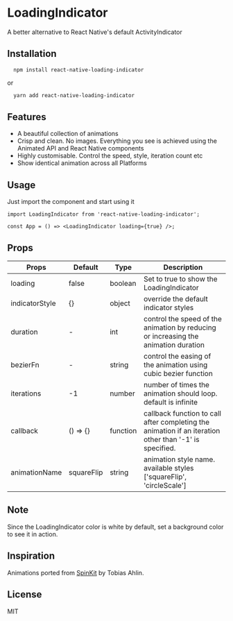 # LoadingIndicator

A better alternative to React Native's default ActivityIndicator

## Installation

```
  npm install react-native-loading-indicator
```

or

```bash
  yarn add react-native-loading-indicator
```

## Features

-   A beautiful collection of animations
-   Crisp and clean. No images. Everything you see is achieved using the Animated API and React Native components
-   Highly customisable. Control the speed, style, iteration count etc
-   Show identical animation across all Platforms

## Usage

Just import the component and start using it

```
import LoadingIndicator from 'react-native-loading-indicator';

const App = () => <LoadingIndicator loading={true} />;
```

## Props

| Props          | Default    | Type     | Description                                                                                            |
| -------------- | ---------- | -------- | ------------------------------------------------------------------------------------------------------ |
| loading        | false      | boolean  | Set to true to show the LoadingIndicator                                                               |
| indicatorStyle | {}         | object   | override the default indicator styles                                                                  |
| duration       | -          | int      | control the speed of the animation by reducing or increasing the animation duration                    |
| bezierFn       | -          | string   | control the easing of the animation using cubic bezier function                                        |
| iterations     | -1         | number   | number of times the animation should loop. default is infinite                                         |
| callback       | () => {}   | function | callback function to call after completing the animation if an iteration other than '-1' is specified. |
| animationName  | squareFlip | string   | animation style name. available styles ['squareFlip', 'circleScale']                                   |

## Note

Since the LoadingIndicator color is white by default, set a background color to see it in action.

## Inspiration

Animations ported from [SpinKit](https://github.com/tobiasahlin/SpinKit) by Tobias Ahlin.

## License

MIT
